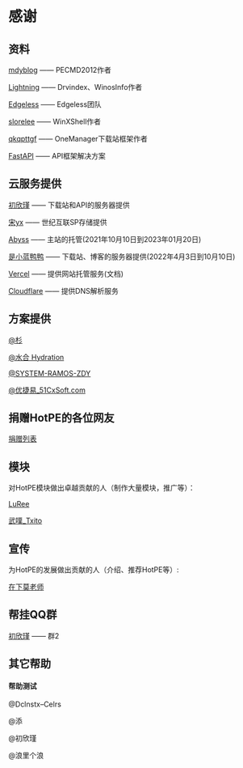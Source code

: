 # 感谢
## 资料
[mdyblog](http://bbs.wuyou.net/forum.php?mod=viewthread&tid=205402 "mdyblog") —— PECMD2012作者

[Lightning](http://bbs.c3.wuyou.net/home.php?mod=space&uid=757909)  —— Drvindex、WinosInfo作者

[Edgeless](https://github.com/EdgelessPE) —— Edgeless团队

[slorelee](https://github.com/slorelee) —— WinXShell作者

[qkqpttgf](https://github.com/qkqpttgf) —— OneManager下载站框架作者

[FastAPI](https://fastapi.tiangolo.com/zh/) —— API框架解决方案

## 云服务提供
[初欣瑾](https://myzwq.com/) —— 下载站和API的服务器提供

[宋yx](https://cdnweb.icu) —— 世纪互联SP存储提供

[Abyss](https://www.rsnocsi.cn/) —— 主站的托管(2021年10月10日到2023年01月20日)

[是小蓝鸭鸭](https://space.bilibili.com/66954389) —— 下载站、博客的服务器提供(2022年4月3日到10月10日)

[Vercel](https://vercel.com/) —— 提供网站托管服务(文档)

[Cloudflare](https://www.cloudflare.com/zh-cn/) —— 提供DNS解析服务

## 方案提供
[@杉](http://www.firpe.cn/)

[@水合 Hydration](https://github.com/hydrati)

[@SYSTEM-RAMOS-ZDY](https://space.bilibili.com/493998035)

[@优捷易_51CxSoft.com](https://www.51cxsoft.com/)

## 捐赠HotPE的各位网友
[捐赠列表](https://docs.hotpe.top/overview/donate.html)

## 模块

对HotPE模块做出卓越贡献的人（制作大量模块，推广等）：

[LuRee](https://space.bilibili.com/1362479852)

[武噗_Txito](https://www.bilibili.com/video/BV1Vi4y1f7UV)

## 宣传

为HotPE的发展做出贡献的人（介绍、推荐HotPE等）:

[在下莫老师](https://www.bilibili.com/video/BV1k5411176A)

## 帮挂QQ群

[初欣瑾](https://myzwq.com/) —— 群2

## 其它帮助

#### 帮助测试
@Dclnstx–Celrs

@添

@初欣瑾

@浪里个浪
